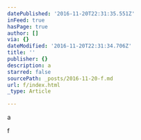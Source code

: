 ```yaml
---
datePublished: '2016-11-20T22:31:35.551Z'
inFeed: true
hasPage: true
author: []
via: {}
dateModified: '2016-11-20T22:31:34.706Z'
title: ''
publisher: {}
description: a
starred: false
sourcePath: _posts/2016-11-20-f.md
url: f/index.html
_type: Article

---
```

a

f